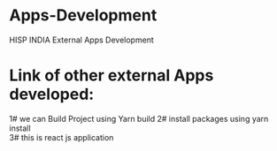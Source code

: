 # Apps-Development
HISP INDIA External Apps Development


 # Link of other external Apps developed:

 1# we can Build Project using Yarn build 
 2# install packages using yarn install   
 3# this is react js application 
	

